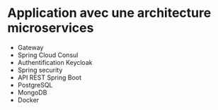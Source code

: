 # Application avec une architecture microservices
- Gateway
- Spring Cloud Consul
- Authentification Keycloak
- Spring security
- API REST Spring Boot
- PostgreSQL
- MongoDB
- Docker
